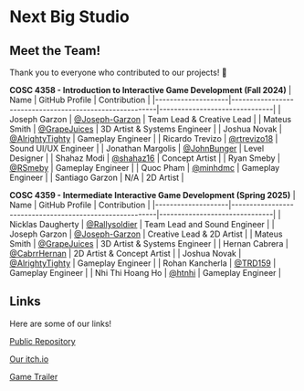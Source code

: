 # Next Big Studio

## Meet the Team!
Thank you to everyone who contributed to our projects! 🎉

**COSC 4358 - Introduction to Interactive Game Development (Fall 2024)**
| Name               | GitHub Profile                                          | Contribution                  |
|--------------------|---------------------------------------------------------|-------------------------------|
| Joseph Garzon      | [@Joseph-Garzon](https://github.com//Joseph-Garzon)    | Team Lead & Creative Lead     |
| Mateus Smith       | [@GrapeJuices](https://github.com/grapejuices)         | 3D Artist & Systems Engineer  |
| Joshua Novak       | [@AlrightyTighty](https://github.com/AlrightyTighty)   | Gameplay Engineer             |
| Ricardo Trevizo    | [@rtrevizo18](https://github.com/rtrevizo18)           | Sound UI/UX Engineer          |
| Jonathan Margolis  | [@JohnBunger](https://github.com/JohnBunger)           | Level Designer                |
| Shahaz Modi        | [@shahaz16](https://github.com/shahaz16)               | Concept Artist                |
| Ryan Smeby         | [@RSmeby](https://github.com/RSmeby)                   | Gameplay Engineer             |
| Quoc Pham          | [@minhdmc](https://github.com/minhdmc)                 | Gameplay Engineer             |
| Santiago Garzon    | N/A                                                     | 2D Artist                     |

**COSC 4359 - Intermediate Interactive Game Development (Spring 2025)**
| Name               | GitHub Profile                                          | Contribution                  |
|--------------------|---------------------------------------------------------|-------------------------------|
| Nicklas Daugherty  | [@Rallysoldier](https://github.com/Rallysoldier)       | Team Lead and Sound Engineer  |
| Joseph Garzon      | [@Joseph-Garzon](https://github.com//Joseph-Garzon)    | Creative Lead & 2D Artist     |
| Mateus Smith       | [@GrapeJuices](https://github.com/grapejuices)         | 3D Artist & Systems Engineer  |
| Hernan Cabrera     | [@CabrrHernan](https://github.com/CabrrHernan)         | 2D Artist & Concept Artist    |
| Joshua Novak       | [@AlrightyTighty](https://github.com/AlrightyTighty)   | Gameplay Engineer             |
| Rohan Kancherla    | [@TRD159](https://github.com/TRD159)                   | Gameplay Engineer             |
| Nhi Thi Hoang Ho   | [@htnhi](https://github.com/htnhi)                     | Gameplay Engineer             |

## Links
Here are some of our links!

[Public Repository](https://github.com/Next-Big-Studio/Upgrade-Your-Bumper-Public/)

[Our itch.io](https://nextbigstudio.itch.io/)

[Game Trailer](https://www.youtube.com/watch?v=d8GZVLagvGg)


